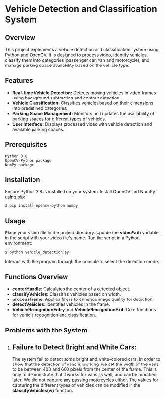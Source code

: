 Vehicle Detection and Classification System
===========================================
Overview
--------
This project implements a vehicle detection and classification system using Python and OpenCV. It is designed to 
process video, identify vehicles, classify them into categories (passenger car, van and motorcycle),
and manage parking space availability based on the vehicle type.



Features
------------
- **Real-time Vehicle Detection:** Detects moving vehicles in video frames using background subtraction and contour detection.
- **Vehicle Classification:** Classifies vehicles based on their dimensions into predefined categories.
- **Parking Space Management:** Monitors and updates the availability of parking spaces for different types of vehicles.
- **User Interface:** Displays processed video with vehicle detection and available parking spaces.


Prerequisites
-------------
    Python 3.8
    OpenCV-Python package
    NumPy package



Installation
------------
Ensure Python 3.8 is installed on your system.
Install OpenCV and NumPy using pip:

```angular2html
$ pip install opencv-python numpy
```
    

Usage
-----
Place your video file in the project directory.
Update the **videoPath** variable in the script with your video file's name.
Run the script in a Python environment:
````angular2html
$ python vehicle_detection.py
````
Interact with the program through the console to select the detection mode.


Functions Overview
------------------
- **centerHandle**: Calculates the center of a detected object.
- **classifyVehicles**: Classifies vehicles based on width.
- **processFrame**: Applies filters to enhance image quality for detection.
- **detectVehicles**: Identifies vehicles in the frame.
- **VehicleRecognitionEntry** and **VehicleRecognitionExit**: Core functions for vehicle recognition and classification.
    

Problems with the System
------------------------
1. Failure to Detect Bright and White Cars:
   -
    The system fail to detect some bright and white-colored cars.
    In order to show that the detection of vans is working, we set the width of the vans to be between 400 and 600 pixels from the center of the frame.
    This is only to demonstrate that it works for vans as well, and can be modified later. We did not capture any passing motorcycles either. The values for
    capturing the different types of vehicles can be modified in the **classifyVehicles(w)** function.
    

